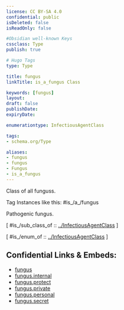 ```yaml
---
license: CC BY-SA 4.0
confidential: public
isDeleted: false
isReadOnly: false

#Obsidian well-known Keys
cssclass: Type
publish: true

# Hugo Tags
type: Type

title: fungus
linkTitle: is_a_fungus Class

keywords: [fungus]
layout: 
draft: false
publishDate:
expiryDate: 

enumerationtype: InfectiousAgentClass

tags:
- schema.org/Type

aliases:
- fungus
- fungus
- Fungus
- is_a_fungus
---
```


Class of all funguss.

Tag Instances like this: 
#is_/a_/fungus

Pathogenic fungus.

[ #is_/sub_class_of :: [../InfectiousAgentClass](../InfectiousAgentClass) ]

[ #is_/enum_of :: [../InfectiousAgentClass](../InfectiousAgentClass) ]



## Confidential Links & Embeds: 
- [fungus](../../../../../../../../_public/schema.org/Type/is_a_/intangible/enumeration/medical_enumeration/infectious_agent_class/fungus.md) 
- [fungus.internal](../../../../../../../../_internal/schema.org/Type/is_a_/intangible/enumeration/medical_enumeration/infectious_agent_class/fungus.internal.md) 
- [fungus.protect](../../../../../../../../_protect/schema.org/Type/is_a_/intangible/enumeration/medical_enumeration/infectious_agent_class/fungus.protect.md) 
- [fungus.private](../../../../../../../../_private/schema.org/Type/is_a_/intangible/enumeration/medical_enumeration/infectious_agent_class/fungus.private.md) 
- [fungus.personal](../../../../../../../../_personal/schema.org/Type/is_a_/intangible/enumeration/medical_enumeration/infectious_agent_class/fungus.personal.md) 
- [fungus.secret](../../../../../../../../_secret/schema.org/Type/is_a_/intangible/enumeration/medical_enumeration/infectious_agent_class/fungus.secret.md) 
